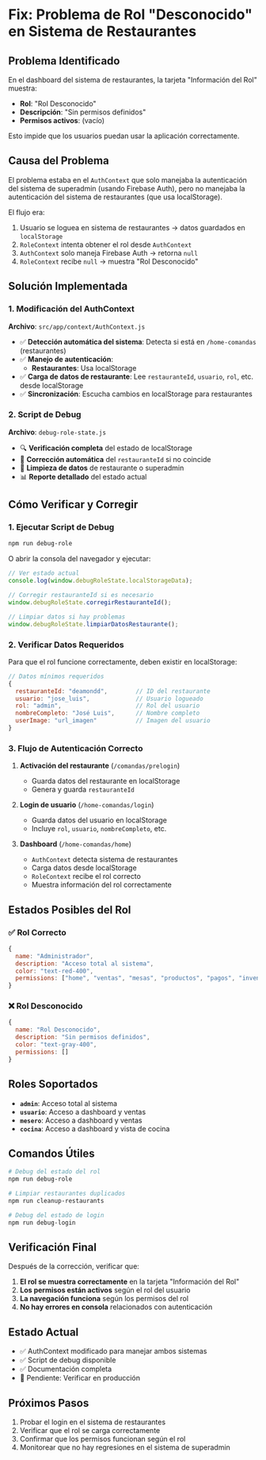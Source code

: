 # Fix: Problema de Rol "Desconocido" en Sistema de Restaurantes

## Problema Identificado

En el dashboard del sistema de restaurantes, la tarjeta "Información del Rol" muestra:
- **Rol**: "Rol Desconocido"
- **Descripción**: "Sin permisos definidos"
- **Permisos activos**: (vacío)

Esto impide que los usuarios puedan usar la aplicación correctamente.

## Causa del Problema

El problema estaba en el `AuthContext` que solo manejaba la autenticación del sistema de superadmin (usando Firebase Auth), pero no manejaba la autenticación del sistema de restaurantes (que usa localStorage).

El flujo era:
1. Usuario se loguea en sistema de restaurantes → datos guardados en `localStorage`
2. `RoleContext` intenta obtener el rol desde `AuthContext`
3. `AuthContext` solo maneja Firebase Auth → retorna `null`
4. `RoleContext` recibe `null` → muestra "Rol Desconocido"

## Solución Implementada

### 1. Modificación del AuthContext

**Archivo**: `src/app/context/AuthContext.js`

- ✅ **Detección automática del sistema**: Detecta si está en `/home-comandas` (restaurantes)
- ✅ **Manejo de autenticación**:
  - **Restaurantes**: Usa localStorage
- ✅ **Carga de datos de restaurante**: Lee `restauranteId`, `usuario`, `rol`, etc. desde localStorage
- ✅ **Sincronización**: Escucha cambios en localStorage para restaurantes

### 2. Script de Debug

**Archivo**: `debug-role-state.js`

- 🔍 **Verificación completa** del estado de localStorage
- 🔧 **Corrección automática** del `restauranteId` si no coincide
- 🧹 **Limpieza de datos** de restaurante o superadmin
- 📊 **Reporte detallado** del estado actual

## Cómo Verificar y Corregir

### 1. Ejecutar Script de Debug

```bash
npm run debug-role
```

O abrir la consola del navegador y ejecutar:

```javascript
// Ver estado actual
console.log(window.debugRoleState.localStorageData);

// Corregir restauranteId si es necesario
window.debugRoleState.corregirRestauranteId();

// Limpiar datos si hay problemas
window.debugRoleState.limpiarDatosRestaurante();
```

### 2. Verificar Datos Requeridos

Para que el rol funcione correctamente, deben existir en localStorage:

```javascript
// Datos mínimos requeridos
{
  restauranteId: "deamondd",        // ID del restaurante
  usuario: "jose_luis",             // Usuario logueado
  rol: "admin",                     // Rol del usuario
  nombreCompleto: "José Luis",      // Nombre completo
  userImage: "url_imagen"           // Imagen del usuario
}
```

### 3. Flujo de Autenticación Correcto

1. **Activación del restaurante** (`/comandas/prelogin`)
   - Guarda datos del restaurante en localStorage
   - Genera y guarda `restauranteId`

2. **Login de usuario** (`/home-comandas/login`)
   - Guarda datos del usuario en localStorage
   - Incluye `rol`, `usuario`, `nombreCompleto`, etc.

3. **Dashboard** (`/home-comandas/home`)
   - `AuthContext` detecta sistema de restaurantes
   - Carga datos desde localStorage
   - `RoleContext` recibe el rol correcto
   - Muestra información del rol correctamente

## Estados Posibles del Rol

### ✅ Rol Correcto
```javascript
{
  name: "Administrador",
  description: "Acceso total al sistema",
  color: "text-red-400",
  permissions: ["home", "ventas", "mesas", "productos", "pagos", "inventario", "reportes"]
}
```

### ❌ Rol Desconocido
```javascript
{
  name: "Rol Desconocido",
  description: "Sin permisos definidos",
  color: "text-gray-400",
  permissions: []
}
```

## Roles Soportados

- **`admin`**: Acceso total al sistema
- **`usuario`**: Acceso a dashboard y ventas
- **`mesero`**: Acceso a dashboard y ventas
- **`cocina`**: Acceso a dashboard y vista de cocina

## Comandos Útiles

```bash
# Debug del estado del rol
npm run debug-role

# Limpiar restaurantes duplicados
npm run cleanup-restaurants

# Debug del estado de login
npm run debug-login
```

## Verificación Final

Después de la corrección, verificar que:

1. **El rol se muestra correctamente** en la tarjeta "Información del Rol"
2. **Los permisos están activos** según el rol del usuario
3. **La navegación funciona** según los permisos del rol
4. **No hay errores en consola** relacionados con autenticación

## Estado Actual

- ✅ AuthContext modificado para manejar ambos sistemas
- ✅ Script de debug disponible
- ✅ Documentación completa
- 🔄 Pendiente: Verificar en producción

## Próximos Pasos

1. Probar el login en el sistema de restaurantes
2. Verificar que el rol se carga correctamente
3. Confirmar que los permisos funcionan según el rol
4. Monitorear que no hay regresiones en el sistema de superadmin
